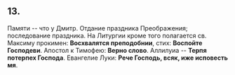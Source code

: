 
## 13.

Памяти -- что у Дмитр. Отдание праздника Преображения; последование праздника. 
На Литургии кроме того полагается св. Максиму прокимен: **Восхвалятся преподобнии**, 
стих: **Воспойте Господеви**. Апостол к Тимофею: **Верно слово**. 
Аллилуиа -- **Терпя потерпех Господа**. Евангелие Луки: **Рече Господь, всяк, 
иже исповесть мя**.
